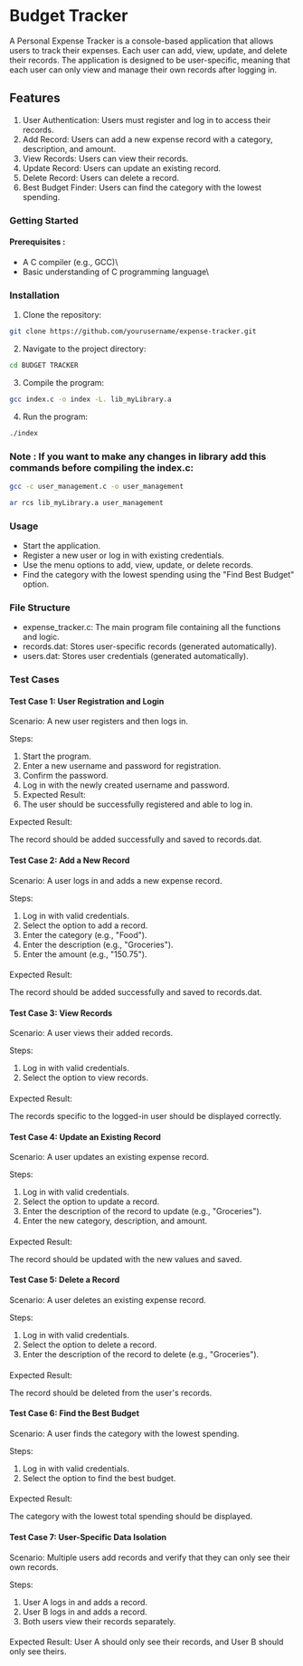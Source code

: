 
# Budget Tracker

A Personal Expense Tracker is a console-based application that allows users to track their expenses. Each user can add, view, update, and delete their records. The application is designed to be user-specific, meaning that each user can only view and manage their own records after logging in.

## Features
1. User Authentication: Users must register and log in to access their records.
2. Add Record: Users can add a new expense record with a category, description, and amount.
3. View Records: Users can view their records.
4. Update Record: Users can update an existing record.
5. Delete Record: Users can delete a record.
6. Best Budget Finder: Users can find the category with the lowest spending.

### Getting Started
#### Prerequisites :
* A C compiler (e.g., GCC)\
* Basic understanding of C programming language\

### Installation
1. Clone the repository:
```bash
git clone https://github.com/yourusername/expense-tracker.git
```

2. Navigate to the project directory:
```bash
cd BUDGET TRACKER
```

3. Compile the program:
```bash
gcc index.c -o index -L. lib_myLibrary.a
```

4. Run the program:
```bash
./index
```
### Note : If you want to make any changes in library add this commands before compiling the index.c:

```bash
gcc -c user_management.c -o user_management
```

```bash
ar rcs lib_myLibrary.a user_management   
```

### Usage
- Start the application.
- Register a new user or log in with existing credentials.
- Use the menu options to add, view, update, or delete records.
- Find the category with the lowest spending using the "Find Best Budget" option.

### File Structure
- expense_tracker.c: The main program file containing all the functions and logic.
- records.dat: Stores user-specific records (generated automatically).
- users.dat: Stores user credentials (generated automatically).

### Test Cases
#### Test Case 1: User Registration and Login
Scenario: A new user registers and then logs in.

Steps:
1. Start the program.
2. Enter a new username and password for registration.
3. Confirm the password.
4. Log in with the newly created username and password.
5. Expected Result:
6. The user should be successfully registered and able to log in.

Expected Result:

The record should be added successfully and saved to records.dat.
#### Test Case 2: Add a New Record
Scenario: A user logs in and adds a new expense record.

Steps:
1. Log in with valid credentials.
2. Select the option to add a record.
3. Enter the category (e.g., "Food").
4. Enter the description (e.g., "Groceries").
5. Enter the amount (e.g., "150.75").

####
Expected Result:

The record should be added successfully and saved to records.dat.

#### Test Case 3: View Records
Scenario: A user views their added records.

Steps:
1. Log in with valid credentials.
2. Select the option to view records.
####
Expected Result:

The records specific to the logged-in user should be displayed correctly.

#### Test Case 4: Update an Existing Record
Scenario: A user updates an existing expense record.

Steps:

1. Log in with valid credentials.
2. Select the option to update a record.
3. Enter the description of the record to update (e.g., "Groceries").
4. Enter the new category, description, and amount.
####
Expected Result:

The record should be updated with the new values and saved.

#### Test Case 5: Delete a Record
Scenario: A user deletes an existing expense record.

Steps:

1. Log in with valid credentials.
2. Select the option to delete a record.
3. Enter the description of the record to delete (e.g., "Groceries").
####
Expected Result:

The record should be deleted from the user's records.

#### Test Case 6: Find the Best Budget
Scenario: A user finds the category with the lowest spending.

Steps:

1. Log in with valid credentials.
2. Select the option to find the best budget.
####
Expected Result:

The category with the lowest total spending should be displayed.

#### Test Case 7: User-Specific Data Isolation
Scenario: Multiple users add records and verify that they can only see their own records.

Steps:

1. User A logs in and adds a record.
2. User B logs in and adds a record.
3. Both users view their records separately.
####
Expected Result: User A should only see their records, and User B should only see theirs.
